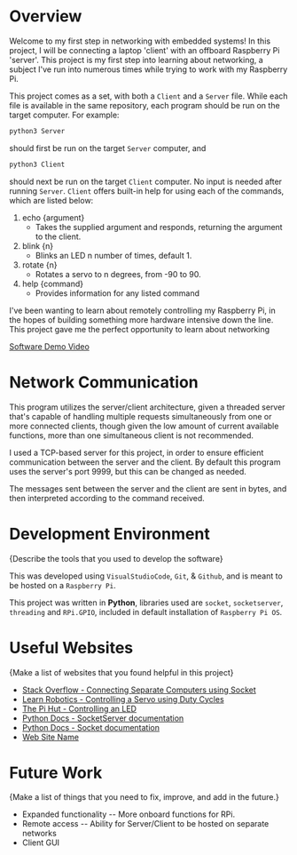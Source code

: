 # Overview

Welcome to my first step in networking with embedded systems! In this project, I will be connecting a laptop 'client' with an offboard Raspberry Pi 'server'. This project is my first step into learning about networking, a subject I've run into numerous times while trying to work with my Raspberry Pi. 

This project comes as a set, with both a `Client` and a `Server` file. While each file is available in the same repository, each program should be run on the target computer. For example:
```python
python3 Server
```
should first be run on the target `Server` computer, and 
```python
python3 Client
```
should next be run on the target `Client` computer. No input is needed after running `Server`. `Client` offers built-in help for using each of the commands, which are listed below:

1. echo {argument}
    * Takes the supplied argument and responds, returning the argument to the client.
2. blink {n}
    * Blinks an LED n number of times, default 1.
3. rotate {n}
    * Rotates a servo to n degrees, from -90 to 90. 
4. help {command}
    * Provides information for any listed command


I've been wanting to learn about remotely controlling my Raspberry Pi, in the hopes of building something more hardware intensive down the line. This project gave me the perfect opportunity to learn about networking

[Software Demo Video](https://youtu.be/vZmuBncDaVg)

# Network Communication

This program utilizes the server/client architecture, given a threaded server that's capable of handling multiple requests simultaneously from one or more connected clients, though given the low amount of current available functions, more than one simultaneous client is not recommended. 

I used a TCP-based server for this project, in order to ensure efficient communication between the server and the client. By default this program uses the server's port 9999, but this can be changed as needed.

The messages sent between the server and the client are sent in bytes, and then interpreted according to the command received. 

# Development Environment

{Describe the tools that you used to develop the software}

This was developed using `VisualStudioCode`, `Git`, & `Github`, and is meant to be hosted on a `Raspberry Pi`.

This project was written in **Python**, libraries used are `socket`, `socketserver`, `threading` and `RPi.GPIO`, included in default installation of `Raspberry Pi OS`. 

# Useful Websites

{Make a list of websites that you found helpful in this project}
* [Stack Overflow - Connecting Separate Computers using Socket](https://stackoverflow.com/questions/67539425/how-can-i-connect-two-computers-with-python-socket)
* [Learn Robotics - Controlling a Servo using Duty Cycles](https://www.learnrobotics.org/blog/raspberry-pi-servo-motor/)
* [The Pi Hut - Controlling an LED](https://thepihut.com/blogs/raspberry-pi-tutorials/27968772-turning-on-an-led-with-your-raspberry-pis-gpio-pins)
* [Python Docs - SocketServer documentation](https://docs.python.org/3.6/library/socketserver.html)
* [Python Docs - Socket documentation](https://docs.python.org/3.6/library/socket.html)
* [Web Site Name](http://url.link.goes.here)


# Future Work

{Make a list of things that you need to fix, improve, and add in the future.}
* Expanded functionality -- More onboard functions for RPi.
* Remote access -- Ability for Server/Client to be hosted on separate networks
* Client GUI
